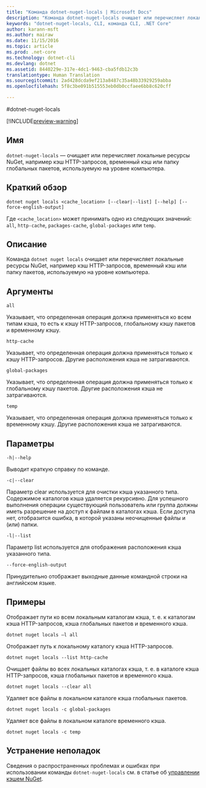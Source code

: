 ```yaml
---
title: "Команда dotnet-nuget-locals | Microsoft Docs"
description: "Команда dotnet-nuget-locals очищает или перечисляет локальные ресурсы NuGet, например кэш HTTP-запросов, временный кэш или папку глобальных пакетов, используемую на уровне компьютера."
keywords: "dotnet-nuget-locals, CLI, команда CLI, .NET Core"
author: karann-msft
ms.author: mairaw
ms.date: 11/15/2016
ms.topic: article
ms.prod: .net-core
ms.technology: dotnet-cli
ms.devlang: dotnet
ms.assetid: 8440229e-317e-4dc1-9463-cba5fdb12c3b
translationtype: Human Translation
ms.sourcegitcommit: 2ad428dcda9ef213a8487c35a48b33929259abba
ms.openlocfilehash: 5f8c3be091b515553eb0db0ccfaee6bb8c620cff

---
```


#<a name="dotnet-nuget-locals"></a>dotnet-nuget-locals

[!INCLUDE[preview-warning](../../../includes/warning.md)] 

## <a name="name"></a>Имя 
`dotnet-nuget-locals` — очищает или перечисляет локальные ресурсы NuGet, например кэш HTTP-запросов, временный кэш или папку глобальных пакетов, используемую на уровне компьютера. 

## <a name="synopsis"></a>Краткий обзор

`dotnet nuget locals <cache_location> [--clear|--list] [--help] [--force-english-output]`

Где `<cache_location>` может принимать одно из следующих значений: `all`, `http-cache`, `packages-cache`, `global-packages` или `temp`.

## <a name="description"></a>Описание

Команда `dotnet nuget locals` очищает или перечисляет локальные ресурсы NuGet, например кэш HTTP-запросов, временный кэш или папку пакетов, используемую на уровне компьютера.

## <a name="arguments"></a>Аргументы

`all`

Указывает, что определенная операция должна применяться ко всем типам кэша, то есть к кэшу HTTP-запросов, глобальному кэшу пакетов и временному кэшу.

`http-cache`

Указывает, что определенная операция должна применяться только к кэшу HTTP-запросов. Другие расположения кэша не затрагиваются.

`global-packages`

Указывает, что определенная операция должна применяться только к глобальному кэшу пакетов. Другие расположения кэша не затрагиваются.

`temp`

Указывает, что определенная операция должна применяться только к временному кэшу. Другие расположения кэша не затрагиваются.

## <a name="options"></a>Параметры

`-h|--help`

Выводит краткую справку по команде.  

`-c|--clear`

Параметр clear используется для очистки кэша указанного типа. Содержимое каталогов кэша удаляется рекурсивно. Для успешного выполнения операции существующий пользователь или группа должны иметь разрешение на доступ к файлам в каталогах кэша. Если доступа нет, отобразится ошибка, в которой указаны неочищенные файлы и (или) папки.

`-l|--list`

Параметр list используется для отображения расположения кэша указанного типа. 

`--force-english-output`

Принудительно отображает выходные данные командной строки на английском языке.

## <a name="examples"></a>Примеры

Отображает пути ко всем локальным каталогам кэша, т. е. к каталогам кэша HTTP-запросов, кэша глобальных пакетов и временного кэша.

`dotnet nuget locals –l all`

Отображает путь к локальному каталогу кэша HTTP-запросов.

`dotnet nuget locals --list http-cache`

Очищает файлы во всех локальных каталогах кэша, т. е. в каталоге кэша HTTP-запросов, кэша глобальных пакетов и временного кэша.

`dotnet nuget locals --clear all`

Удаляет все файлы в локальном каталоге кэша глобальных пакетов.

`dotnet nuget locals -c global-packages`

Удаляет все файлы в локальном каталоге временного кэша.

`dotnet nuget locals -c temp`

## <a name="troubleshooting"></a>Устранение неполадок

Сведения о распространенных проблемах и ошибках при использовании команды `dotnet-nuget-locals` см. в статье об [управлении кэшем NuGet](https://docs.microsoft.com/nuget/consume-packages/managing-the-nuget-cache).



<!--HONumber=Jan17_HO3-->


